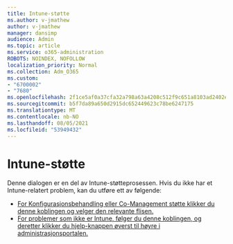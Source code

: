 ```yaml
---
title: Intune-støtte
ms.author: v-jmathew
author: v-jmathew
manager: dansimp
audience: Admin
ms.topic: article
ms.service: o365-administration
ROBOTS: NOINDEX, NOFOLLOW
localization_priority: Normal
ms.collection: Adm_O365
ms.custom:
- "6700002"
- "7680"
ms.openlocfilehash: 2f1ce5af0a37cfa32a798a63a4208c512f9c651a8103ad2402ee3dd592a952eb
ms.sourcegitcommit: b5f7da89a650d2915dc652449623c78be6247175
ms.translationtype: MT
ms.contentlocale: nb-NO
ms.lasthandoff: 08/05/2021
ms.locfileid: "53949432"
---
```

# <a name="intune-support"></a>Intune-støtte

Denne dialogen er en del av Intune-støtteprosessen. Hvis du ikke har et Intune-relatert problem, kan du utføre ett av følgende:

- [For Konfigurasjonsbehandling eller Co-Management støtte klikker du denne koblingen og velger den relevante flisen.](https://endpoint.microsoft.com/#blade/Microsoft_Intune_DeviceSettings/SupportMenu/helpSupport)
- [For problemer som ikke er Intune, følger du denne koblingen, og deretter klikker du hjelp-knappen øverst til høyre i administrasjonsportalen.](https://admin.microsoft.com/Adminportal/Home?source=applauncher#/support/requests)
